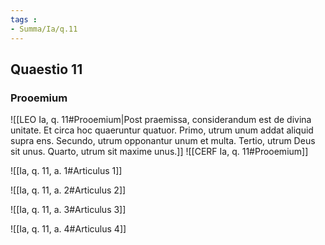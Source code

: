 ```yaml
---
tags : 
- Summa/Ia/q.11
---
```


## Quaestio 11

### Prooemium

![[LEO Ia, q. 11#Prooemium|Post praemissa, considerandum est de divina unitate. Et circa hoc quaeruntur quatuor. Primo, utrum unum addat aliquid supra ens. Secundo, utrum opponantur unum et multa. Tertio, utrum Deus sit unus. Quarto, utrum sit maxime unus.]]
![[CERF Ia, q. 11#Prooemium]]

![[Ia, q. 11, a. 1#Articulus 1]]

![[Ia, q. 11, a. 2#Articulus 2]]

![[Ia, q. 11, a. 3#Articulus 3]]

![[Ia, q. 11, a. 4#Articulus 4]]

